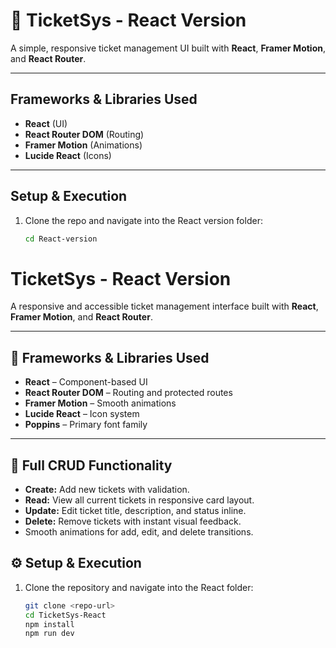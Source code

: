 # 🎫 TicketSys - React Version

A simple, responsive ticket management UI built with **React**, **Framer Motion**, and **React Router**.

---

## Frameworks & Libraries Used
- **React** (UI)
- **React Router DOM** (Routing)
- **Framer Motion** (Animations)
- **Lucide React** (Icons)

---

##  Setup & Execution
1. Clone the repo and navigate into the React version folder:
   ```bash
   cd React-version
#  TicketSys - React Version

A responsive and accessible ticket management interface built with **React**, **Framer Motion**, and **React Router**.

---

## 🧩 Frameworks & Libraries Used
- **React** – Component-based UI
- **React Router DOM** – Routing and protected routes
- **Framer Motion** – Smooth animations
- **Lucide React** – Icon system
- **Poppins** – Primary font family

---

## 🧱 Full CRUD Functionality
- **Create:** Add new tickets with validation.
- **Read:** View all current tickets in responsive card layout.
- **Update:** Edit ticket title, description, and status inline.
- **Delete:** Remove tickets with instant visual feedback.
- Smooth animations for add, edit, and delete transitions.


## ⚙️ Setup & Execution
1. Clone the repository and navigate into the React folder:
   ```bash
   git clone <repo-url>
   cd TicketSys-React
   npm install
   npm run dev
